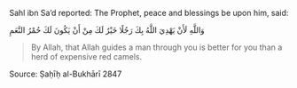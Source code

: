Sahl ibn Sa’d reported: The Prophet, peace and blessings be upon him, said:

وَاللَّهِ لَأَنْ يَهْدِيَ اللَّهُ بِكَ رَجُلًا خَيْرٌ لَكَ مِنْ أَنْ يَكُونَ لَكَ حُمْرُ النَّعَمِ

> By Allah, that Allah guides a man through you is better for you than a herd of expensive red camels.

Source: Ṣaḥīḥ al-Bukhārī 2847
